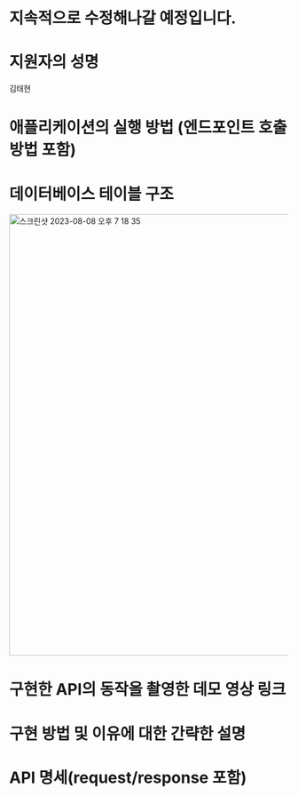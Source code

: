 # 지속적으로 수정해나갈 예정입니다.

# 지원자의 성명

김태현

# 애플리케이션의 실행 방법 (엔드포인트 호출 방법 포함)

# 데이터베이스 테이블 구조

<img width="795" alt="스크린샷 2023-08-08 오후 7 18 35" src="https://github.com/taehyunkim44/wanted-pre-onboarding-backend/assets/101853993/2bf94b6e-e78f-4c43-8ff3-4846f0b425ae">



# 구현한 API의 동작을 촬영한 데모 영상 링크

# 구현 방법 및 이유에 대한 간략한 설명

# API 명세(request/response 포함)
